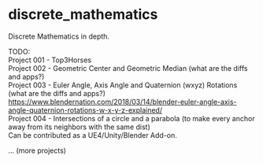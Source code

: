 # discrete_mathematics
Discrete Mathematics in depth.<br>

TODO:<br>
Project 001 - Top3Horses<br>
Project 002 - Geometric Center and Geometric Median (what are the diffs and apps?)<br>
Project 003 - Euler Angle, Axis Angle and Quaternion (wxyz) Rotations (what are the diffs and apps?)<br>
&#x0009; https://www.blendernation.com/2018/03/14/blender-euler-angle-axis-angle-quaternion-rotations-w-x-y-z-explained/<br>
Project 004 - Intersections of a circle and a parabola (to make every anchor away from its neighbors with the same dist)<br>
  Can be contributed as a UE4/Unity/Blender Add-on.

... (more projects)
